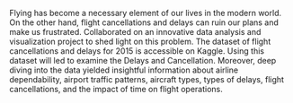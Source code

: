 Flying has become a necessary element of our lives in the modern world. On the other hand, flight cancellations and delays can ruin our plans and make us frustrated. Collaborated on an innovative data analysis and visualization project to shed light on this problem. The dataset of flight cancellations and delays for 2015 is accessible on Kaggle. Using this dataset will led to examine the Delays and Cancellation. Moreover, deep diving into the data yielded insightful information about airline dependability, airport traffic patterns, aircraft types, types of delays, flight cancellations, and the impact of time on flight operations.
